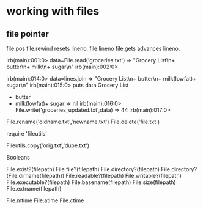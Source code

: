 # working with files

## file pointer

file.pos
file.rewind resets lineno.
file.lineno
file.gets advances lineno.

irb(main):001:0> data=File.read('groceries.txt')
=> "Grocery List\n+ butter\n+ milk\n+ sugar\n"
irb(main):002:0> 

irb(main):014:0> data=lines.join
=> "Grocery List\n+ butter\n+ milk(lowfat)+ sugar\n"
irb(main):015:0> puts data
Grocery List
+ butter
+ milk(lowfat)+ sugar
=> nil
irb(main):016:0> File.write('groceries_updated.txt',data)
=> 44
irb(main):017:0> 

File.rename('oldname.txt','newname.txt')
File.delete('file.txt')

require 'fileutils'

Fileutils.copy('orig.txt','dupe.txt')


Booleans

File.exist?(filepath)
File.file?(filepath)
File.directory?(filepath)
File.directory?(File.dirname(filepath))
File.readable?(filepath)
File.writable?(filepath)
File.executable?(filepath)
File.basename(filepath)
File.size(filepath)
File.extname(filepath)

File.mtime
File.atime
File.ctime